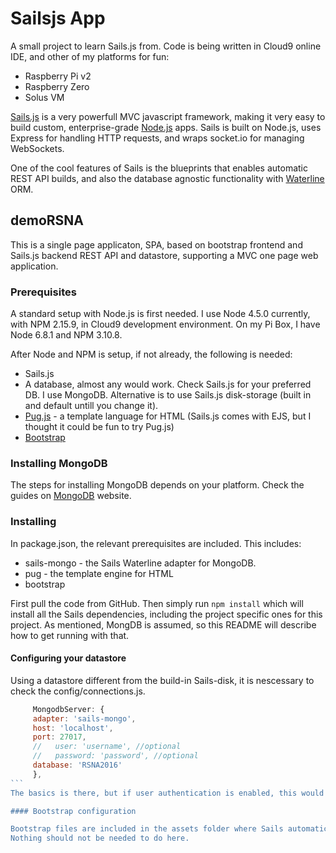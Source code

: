 # Sailsjs App

A small project to learn Sails.js from. Code is being written in Cloud9 online IDE, and other of my platforms for fun:

- Raspberry Pi v2
- Raspberry Zero
- Solus VM 

[Sails.js](https://sailsjs.org) is a very powerfull MVC javascript framework, making it very easy to build custom, 
enterprise-grade [Node.js](http://nodejs.org) apps. Sails is built on Node.js, uses Express for handling HTTP requests, 
and wraps socket.io for managing WebSockets.

One of the cool features of Sails is the blueprints that enables automatic REST API builds, and also the database agnostic 
functionality with [Waterline](http://sailsjs.org/features#?database) ORM. 

## demoRSNA

This is a single page applicaton, SPA, based on bootstrap frontend and Sails.js backend REST API and datastore, supporting 
a MVC one page web application. 

### Prerequisites

A standard setup with Node.js is first needed. I use Node 4.5.0 currently, with NPM 2.15.9, in Cloud9 development 
environment. On my Pi Box, I have Node 6.8.1 and NPM 3.10.8. 

After Node and NPM is setup, if not already, the following is needed:

- Sails.js
- A database, almost any would work. Check Sails.js for your preferred DB. I use MongoDB. Alternative is to use Sails.js 
disk-storage (built in and default untill you change it).
- [Pug.js](http://pugjs.org) - a template language for HTML (Sails.js comes with EJS, but I thought it could be fun to try Pug.js)
- [Bootstrap](http://getbootstrap.com)


### Installing MongoDB

The steps for installing MongoDB depends on your platform. Check the guides on [MongoDB](https://docs.mongodb.com/) website.

### Installing

In package.json, the relevant prerequisites are included. This includes:

- sails-mongo - the Sails Waterline adapter for MongoDB. 
- pug - the template engine for HTML
- bootstrap

First pull the code from GitHub. Then simply run `npm install` which will install all the Sails dependencies, including the 
project specific ones for this project. As mentioned, MongDB is assumed, so this README will describe how to get running with that. 


#### Configuring your datastore

Using a datastore different from the build-in Sails-disk, it is nescessary to check the config/connections.js. 

````javascript
     MongodbServer: {
     adapter: 'sails-mongo',
     host: 'localhost',
     port: 27017,
     //   user: 'username', //optional
     //   password: 'password', //optional
     database: 'RSNA2016'
     },
```
The basics is there, but if user authentication is enabled, this would have to be configured. 

#### Bootstrap configuration

Bootstrap files are included in the assets folder where Sails automatically includes the static files during lift. 
Nothing should not be needed to do here. 

